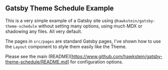 ## Gatsby Theme Schedule Example

This is a very simple example of a Gatsby site using `@hawkstein/gatsby-theme-schedule` without setting many options, using much MDX or shadowing any files. All very default.

The pages in `src/pages` are standard Gatsby pages, I've shown how to use the `Layout` component to style them easily like the Theme.

Please see the main (README)[https://www.github.com/hawkstein/gatsby-theme-schedule/README.md] for configuration options.
